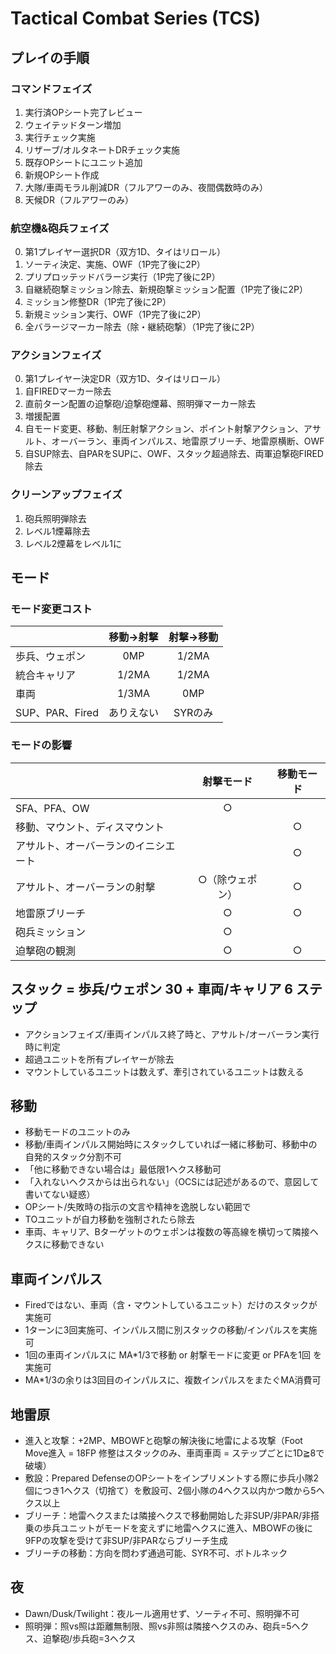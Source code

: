 # Tactical Combat Series (TCS)

## プレイの手順

### コマンドフェイズ
  1. 実行済OPシート完了レビュー
  2. ウェイテッドターン増加
  3. 実行チェック実施
  4. リザーブ/オルタネートDRチェック実施
  5. 既存OPシートにユニット追加
  6. 新規OPシート作成
  7. 大隊/車両モラル削減DR（フルアワーのみ、夜間偶数時のみ）
  8. 天候DR（フルアワーのみ）

### 航空機&砲兵フェイズ
  0. 第1プレイヤー選択DR（双方1D、タイはリロール）
  1. ソーティ決定、実施、OWF（1P完了後に2P）
  2. プリプロッテッドバラージ実行（1P完了後に2P）
  3. 自継続砲撃ミッション除去、新規砲撃ミッション配置（1P完了後に2P）
  4. ミッション修整DR（1P完了後に2P）
  5. 新規ミッション実行、OWF（1P完了後に2P）
  6. 全バラージマーカー除去（除・継続砲撃）（1P完了後に2P）

### アクションフェイズ

  0. 第1プレイヤー決定DR（双方1D、タイはリロール）
  1. 自FIREDマーカー除去
  2. 直前ターン配置の迫撃砲/迫撃砲煙幕、照明弾マーカー除去
  3. 増援配置
  4. 自モード変更、移動、制圧射撃アクション、ポイント射撃アクション、アサルト、オーバーラン、車両インパルス、地雷原ブリーチ、地雷原横断、OWF
  5. 自SUP除去、自PARをSUPに、OWF、スタック超過除去、両軍迫撃砲FIRED除去

### クリーンアップフェイズ

  1. 砲兵照明弾除去
  2. レベル1煙幕除去
  3. レベル2煙幕をレベル1に

## モード

### モード変更コスト
||移動→射撃|射撃→移動|
|:-----|:-----:|:-----:|
|歩兵、ウェポン|0MP|1/2MA|
|統合キャリア|1/2MA|1/2MA|
|車両|1/3MA|0MP|
|SUP、PAR、Fired|ありえない|SYRのみ|

### モードの影響
||射撃モード|移動モード|
|:-----|:-----:|:-----:|
|SFA、PFA、OW|○||
|移動、マウント、ディスマウント||○|
|アサルト、オーバーランのイニシエート||○|
|アサルト、オーバーランの射撃|○（除ウェポン）|○|
|地雷原ブリーチ|○|○|
|砲兵ミッション|○||
|迫撃砲の観測|○|○|

## スタック = 歩兵/ウェポン 30 + 車両/キャリア 6 ステップ
- アクションフェイズ/車両インパルス終了時と、アサルト/オーバーラン実行時に判定
- 超過ユニットを所有プレイヤーが除去
- マウントしているユニットは数えず、牽引されているユニットは数える

## 移動
- 移動モードのユニットのみ
- 移動/車両インパルス開始時にスタックしていれば一緒に移動可、移動中の自発的スタック分割不可
- 「他に移動できない場合は」最低限1ヘクス移動可
- 「入れないヘクスからは出られない」（OCSには記述があるので、意図して書いてない疑惑）
- OPシート/失敗時の指示の文言や精神を逸脱しない範囲で
- TOユニットが自力移動を強制されたら除去
- 車両、キャリア、Bターゲットのウェポンは複数の等高線を横切って隣接ヘクスに移動できない
## 車両インパルス
- Firedではない、車両（含・マウントしているユニット）だけのスタックが実施可
- 1ターンに3回実施可、インパルス間に別スタックの移動/インパルスを実施可
- 1回の車両インパルスに MA*1/3で移動 or 射撃モードに変更 or PFAを1回 を実施可
- MA*1/3の余りは3回目のインパルスに、複数インパルスをまたぐMA消費可
## 地雷原
- 進入と攻撃：+2MP、MBOWFと砲撃の解決後に地雷による攻撃（Foot Move進入 = 18FP 修整はスタックのみ、車両車両 = ステップごとに1D≧8で破壊）
- 敷設：Prepared DefenseのOPシートをインプリメントする際に歩兵小隊2個につき1ヘクス（切捨て）を敷設可、2個小隊の4ヘクス以内かつ敵から5ヘクス以上
- ブリーチ：地雷ヘクスまたは隣接ヘクスで移動開始した非SUP/非PAR/非搭乗の歩兵ユニットがモードを変えずに地雷ヘクスに進入、MBOWFの後に9FPの攻撃を受けて非SUP/非PARならブリーチ生成
- ブリーチの移動：方向を問わず通過可能、SYR不可、ボトルネック

## 夜
- Dawn/Dusk/Twilight：夜ルール適用せず、ソーティ不可、照明弾不可
- 照明弾：照vs照は距離無制限、照vs非照は隣接ヘクスのみ、砲兵=5ヘクス、迫撃砲/歩兵砲=3ヘクス
